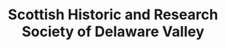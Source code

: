 ---
layout: repo
title: "Scottish Historic and Research Society of Delaware Valley"
id: 13103
permalink: repos/13103/
---